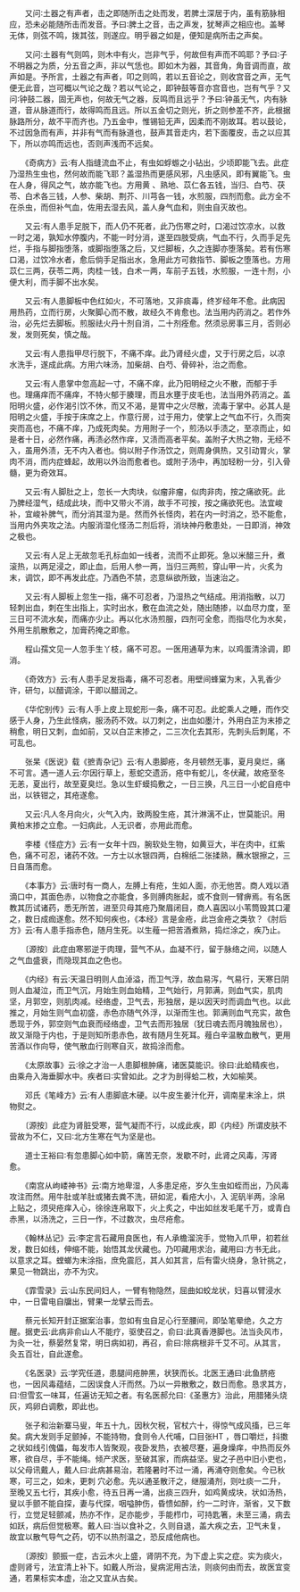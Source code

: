 <!-- { "loadSidebar": true } -->
　　又问∶土器之有声者，击之即随所击之处而发，若脾土深居于内，虽有筋脉相应，恐未必能随所击而发音。予曰∶脾土之音，击之声发，犹琴声之相应也。盖琴无体，则弦不鸣，拨其弦，则遂应。明乎器之如是，便知是病所击之声矣。

　　又问∶土器有气则鸣，则木中有火，岂非气乎，何故但有声而不鸣耶？予曰∶子不明器之为质，分五音之声，非以气恁也。即如木为器，其音角，角音调而直，故声如是。予所言，土器之有声者，叩之则鸣，若以五音论之，则收宫音之声，无气便无此音，岂可概以气论之哉？若以气论之，即钟鼓等音亦宫音也，岂有气乎？又问∶钟鼓二器，固无声也，何故无气之器，反鸣而且远乎？予曰∶钟虽无气，内有脉道，音从脉道而行，故得鸣而且远。所以五金切之则光，折之则参差不齐，此根据脉路所分，故不平而齐也。乃五金中，惟锡铅无声，因柔而不刚故耳。若以鼓论，不过因急而有声，并非有气而有脉道也，鼓声其音走内，若下面覆皮，击之以应其下，所以亦鸣而远也，否则声浅而不远矣。

　　《奇病方》云∶有人指缝流血不止，有虫如蜉蝣之小钻出，少顷即能飞去。此症乃湿热生虫也，然何故而能飞耶？盖湿热而更感风邪，凡虫感风，即有翼能飞。虫在人身，得风之气，故亦能飞也。方用黄 、熟地、苡仁各五钱，当归、白芍、茯苓、白术各三钱，人参、柴胡、荆芥、川芎各一钱，水煎服，四剂而愈。此方全不在杀虫，而但补气血，佐用去湿去风，盖人身气血和，则虫自灭故也。

　　又云∶有人患手足脱下，而人仍不死者，此乃伤寒之时，口渴过饮凉水，以救一时之渴，孰知水停腹内，不能一时分消，遂至四肢受病，气血不行，久而手足先烂，手指与脚指堕落，或脚指堕落之后，又烂脚板，久之连脚亦堕落矣。若有伤寒口渴，过饮冷水者，愈后倘手足指出水，急用此方可救指节、脚板之堕落也。方用苡仁三两，茯苓二两，肉桂一钱，白术一两，车前子五钱，水煎服，一连十剂，小便大利，而手脚不出水矣。

　　又云∶有人患脚板中色红如火，不可落地，又非痰毒，终岁经年不愈。此病因用热药，立而行房，火聚脚心而不散，故经久不肯愈也。法当用内药消之。若作外治，必先烂去脚板。煎服祛火丹十剂自消，二十剂痊愈。然须忌房事三月，否则必发，发则死矣，慎之哉。

　　又云∶有人患指甲尽行脱下，不痛不痒。此乃肾经火虚，又于行房之后，以凉水洗手，遂成此病。方用六味汤，加柴胡、白芍、骨碎补，治之而愈。

　　又云∶有人患掌中忽高起一寸，不痛不痒，此乃阳明经之火不散，而郁于手也。理痛痒而不痛痒，不特火郁于腠理，而且水壅于皮毛也，法当用外药消之。盖阳明火盛，必作渴引饮不休，而又不渴，是胃中之火尽散，流毒于掌中。必其人是阳明之火盛，手按于床席之上，作意行房，过于用力，使掌上之气血不行，久而突突而高也，不痛不痒，乃成死肉矣。方用附子一个，煎汤以手渍之，至凉而止，如是者十日，必然作痛，再渍必然作痒，又渍而高者平矣。盖附子大热之物，无经不入，虽用外渍，无不内入者也。倘以附子作汤饮之，则周身俱热，又引动胃火，掌肉不消，而内症蜂起，故用以外治而愈者也。或附子汤中，再加轻粉一分，引入骨髓，更为奇效耳。

　　又云∶有人脚肚之上，忽长一大肉块，似瘤非瘤，似肉非肉，按之痛欲死。此乃脾经湿气，结成此块，而中又带火不消，故手不可按，按之痛欲死也。法宜峻补，宜峻补脾气，而分消其湿为是。然而外长怪肉，若在内一时消之，恐不能愈，当用内外夹攻之法。内服消湿化怪汤二剂后将，消块神丹敷患处，一日即消，神效之极也。

　　又云∶有人足上无故忽毛孔标血如一线者，流而不止即死。急以米醋三升，煮滚热，以两足浸之，即止血，后用人参一两，当归三两煎，穿山甲一片，火炙为末，调饮，即不再发此症。乃酒色不禁，恣意纵欲所致，当速治之。

　　又云∶有人脚板上忽生一指，痛不可忍者，乃湿热之气结成。用消指散，以刀轻刺出血，刺在生出指上，实时出水，敷在血流之处，随出随掺，以血尽力度，至三日可不流水矣，而痛亦少止。再以化水汤煎服，四剂可全愈，而指尽化为水矣，外用生肌散敷之，加膏药掩之即愈。

　　程山孺文见一人忽手生丫枝，痛不可忍。一医用通草为末，以鸡蛋清涂调，即消。

　　《奇效方》云∶有人患手足发指毒，痛不可忍者。用壁间蜂窠为末，入乳香少许，研匀，以醋调涂，干即以醋润之。

　　《华佗别传》云∶有人手上皮上现蛇形一条，痛不可忍。此蛇乘人之睡，而作交感于人身，乃生此怪病，服汤药不效。以刀刺之，出血如墨汁，外用白芷为末掺之稍愈，明日又刺，血如前，又以白芷末掺之，二三次化去其形，先刺头后刺尾，不可乱也。

　　张杲《医说》载《摭青杂记》云∶有人患脚疮，冬月顿然无事，夏月臭烂，痛不可言。遇一道人云∶尔因行草上，惹蛇交遗沥，疮中有蛇儿，冬伏藏，故疮至冬无恙，夏出行，故至夏臭烂。急以生虾蟆捣敷之，一日三换，凡三日一小蛇自疮中出，以铁钳之，其疮遂愈。

　　又云∶凡人冬月向火，火气入内，致两股生疮，其汁淋漓不止，世莫能识。用黄柏末掺之立愈。一妇病此，人无识者，亦用此而愈。

　　李楼《怪症方》云∶有一女年十四，腕软处生物，如黄豆大，半在肉中，红紫色，痛不可忍，诸药不效。一方士以水银四两，白棉纸二张揉熟，蘸水银擦之，三日自落而愈。

　　《本事方》云∶唐时有一商人，左膊上有疮，生如人面，亦无他苦。商人戏以酒滴口中，其面色赤，以物食之亦能食，多则膊肉胀起，或不食则一臂痹焉。有名医教其历试诸药，悉无所苦，进至贝母其疮乃聚眉闭目，商人喜因以小苇筒毁其口灌之，数日成痂遂愈。然不知何疾也，《本经》言是金疮，此岂金疮之类欤？《肘后方》云∶有人患手指赤色，随月生死。以生薤一把苦酒煮熟，捣烂涂之，疾乃止。

　　〔源按〕此症由寒邪逆于肉理，营气不从，血凝不行，留于脉络之间，以随人之气血盛衰，而隐现其血之色也。

　　《内经》有云∶天温日明则人血淖溢，而卫气浮，故血易泻，气易行，天寒日阴则人血凝泣，而卫气沉，月始生则血始精，卫气始行，月郭满，则血气实，肌肉坚，月郭空，则肌肉减。经络虚，卫气去，形独居，是以因天时而调血气也。以此推之，月始生则气血初盛，赤色亦随气外浮，以渐而生也。郭满则血气充实，故色悉现于外，郭空则气血衰而经络虚，卫气去而形独居（犹日魂去而月魄独居也），故又渐隐于内也，于是则知所患赤色，故有随月生死耳。薤白辛温散血散气，更用苦酒以作向导，使气散血行则寒自灭，故捣涂而愈。

　　《太原故事》云∶徐之才治一人患脚根肿痛，诸医莫能识。徐曰∶此蛤精疾也，由乘舟入海垂脚水中。疾者曰∶实曾如此。之才为剖得蛤二枚，大如榆荚。

　　邓氏《笔峰方》云∶有人患脚底木硬。以牛皮生姜汁化开，调南星末涂上，烘物熨之。

　　〔源按〕此症为肾脏受寒，营气凝而不行，以成此疾，即《内经》所谓皮肤不营故为不仁，又曰∶北方生寒在气为坚是也。

　　道士王裕曰∶有忽患脚心如中箭，痛苦无奈，发歇不时，此肾之风毒，泻肾愈。

　　《南宫从岣嵝神书》云∶南方地卑湿，人多患足疮，岁久生虫如蛭而出，乃风毒攻注而然。用牛肚或羊肚或猪去粪不洗，研如泥，看疮大小，入 泥矾半两，涂帛上贴之，须臾疮痒入心，徐徐连帛取下，火上炙之，中出如丝发毛尾千万，或青白赤黑，以汤洗之，三日一作，不过数次，虫尽疮愈。

　　《翰林丛记》云∶李定言石藏用良医也，有人承檐溜浣手，觉物入爪甲，初若丝发，数日如线，伸缩不能，始悟其龙伏藏也。乃叩藏用求治，藏用曰∶方书无此，以意求之耳。螳螂为末涂指，庶免震厄，其人如其言，后有雷火绕身，急针挑之，果见一物跳出，亦不为灾。

　　《霏雪录》云∶山东民间妇人，一臂有物隐然，屈曲如蛟龙状，妇喜以臂浸水中，一日雷电自牖出，臂果一龙擘云而去。

　　蔡元长知开封正据案治事，忽如有虫自足心行至腰间，即坠笔晕绝，久之方醒。据吏云∶此病非俞山人不能疗，驱使召之，俞曰∶此真香港脚也。法当灸风市，为灸一壮，蔡晏然复常，明日病如初，再召，俞曰∶除病根非千艾不可。从其言，灸五百壮，自此遂愈。

　　《名医录》云∶学究任道，患腿间疮肿黑，状狭而长。北医王通曰∶此鱼脐疮也，一因风毒蕴结，二因误食人汗而然。乃以一异散敷之，数日而愈。恳求其方，曰∶但雪玄一味耳，任遍访无知之者。有名医郝允曰∶《圣惠方》治此，用腊猪头烧灰，鸡卵白调敷，即此也。

　　张子和治新寨马叟，年五十九，因秋欠税，官杖六十，得惊气成风搐，已三年矣。病大发则手足颤掉，不能持物，食则令人代哺，口目张HT ，唇口嚼烂，抖擞之状如线引傀儡，每发市人皆聚观，夜卧发热，衣被尽蹇，遍身燥痒，中热而反外寒，欲自尽，手不能绳。倾产求医，至破其家，而病益坚。叟之子邑中旧小吏也，以父母讯戴人，戴人曰∶此病甚易治，若隆暑时不过一涌，再涌夺则愈矣。今已秋寒，可三之，如未，更刺 穴必愈。先以通圣散汗之，继服涌剂，则吐痰一二升，至晚又五七行，其疾小愈，待五日再一涌，出痰三四升，如鸡黄成块，状如汤热，叟以手颤不能自探，妻与代探，咽嗌肿伤，昏愦如醉，约一二时许，渐省，又下数行，立觉足轻颤减，热亦不作，足亦能步，手能栉巾，可持匙箸，未至三涌，病去如跃，病后但觉极寒。戴人曰∶当以食补之，久则自退，盖大疾之去，卫气未复，故宜以散气导气之药，切不以热剂温之，恐反成他病也。

　　〔源按〕颤振一症，古云木火上盛，肾阴不充，为下虚上实之症。实为痰火，虚则肾亏，法宜清上补下。如戴人所治，叟病泥用古法，则痰何由而去，故医宜变通，若果标实本虚，治之又宜从古矣。

